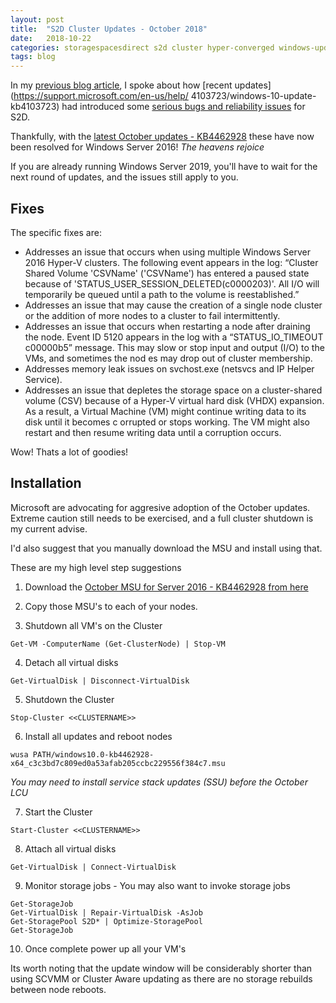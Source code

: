 ```yaml
---
layout: post
title:  "S2D Cluster Updates - October 2018"
date:   2018-10-22
categories: storagespacesdirect s2d cluster hyper-converged windows-update
tags: blog
---
```



In my [previous blog article](https://thomassmart.github.io/storagespacesdirect/s2d/cluster/hyper-converged/windows-update/2018/10/05/s2d-cluster-updates.html), I spoke about how [recent updates](https://support.microsoft.com/en-us/help/
4103723/windows-10-update-kb4103723) had introduced some [serious bugs and reliability issues](https://support.microsoft.com/en-us/help/4462487/event-5120-with-status-io-timeout-c00000b5-after-an-s2d-node-restart-o) for S2D.


Thankfully, with the [latest October updates - KB4462928](https://support.microsoft.com/en-us/help/4462928) these have now been resolved for Windows Server 2016!
*The heavens rejoice*

If you are already running Windows Server 2019, you'll have to wait for the next round of updates, and the issues still apply to you.

## Fixes

The specific fixes are:

* Addresses an issue that occurs when using multiple Windows Server 2016 Hyper-V clusters. The following event appears in the log:
“Cluster Shared Volume 'CSVName' ('CSVName') has entered a paused state because of 'STATUS_USER_SESSION_DELETED(c0000203)'. All I/O will temporarily be queued until a path to the volume is reestablished.”
* Addresses an issue that may cause the creation of a single node cluster or the addition of more nodes to a cluster to fail intermittently.
* Addresses an issue that occurs when restarting a node after draining the node. Event ID 5120 appears in the log with a “STATUS_IO_TIMEOUT c00000b5” message. This may slow or stop input and output (I/O) to the VMs, and sometimes the nod
es may drop out of cluster membership.
* Addresses memory leak issues on svchost.exe (netsvcs and IP Helper Service).
* Addresses an issue that depletes the storage space on a cluster-shared volume (CSV) because of a Hyper-V virtual hard disk (VHDX) expansion. As a result, a Virtual Machine (VM) might continue writing data to its disk until it becomes c
orrupted or stops working. The VM might also restart and then resume writing data until a corruption occurs.

Wow! Thats a lot of goodies!

## Installation

Microsoft are advocating for aggresive adoption of the October updates. Extreme caution still needs to be exercised, and a full cluster shutdown is my current advise.

I'd also suggest that you manually download the MSU and install using that.

These are my high level step suggestions

1. Download the [October MSU for Server 2016 - KB4462928 from here](http://www.catalog.update.microsoft.com/Search.aspx?q=KB4462928)

2. Copy those MSU's to each of your nodes.

3. Shutdown all VM's on the Cluster
~~~~~~~~~~~
Get-VM -ComputerName (Get-ClusterNode) | Stop-VM
~~~~~~~~~~~
4. Detach all virtual disks
~~~~~~~~~~~
Get-VirtualDisk | Disconnect-VirtualDisk
~~~~~~~~~~~
5. Shutdown the Cluster
~~~~~~~~~~~
Stop-Cluster <<CLUSTERNAME>>
~~~~~~~~~~~
6. Install all updates and reboot nodes
~~~~~~~~~~~
wusa PATH/windows10.0-kb4462928-x64_c3c3bd7c809ed0a53afab205ccbc229556f384c7.msu
~~~~~~~~~~~
*You may need to install service stack updates (SSU) before the October LCU*

7. Start the Cluster
~~~~~~~~~~~
Start-Cluster <<CLUSTERNAME>>
~~~~~~~~~~~
8. Attach all virtual disks
~~~~~~~~~~~
Get-VirtualDisk | Connect-VirtualDisk
~~~~~~~~~~~
9. Monitor storage jobs - You may also want to invoke storage jobs
~~~~~~~~~~~~~~~~~
Get-StorageJob
Get-VirtualDisk | Repair-VirtualDisk -AsJob
Get-StoragePool S2D* | Optimize-StoragePool
Get-StorageJob
~~~~~~~~~~~~~~~~~
10. Once complete power up all your VM's

Its worth noting that the update window will be considerably shorter than using SCVMM or Cluster Aware updating as there are no storage rebuilds between node reboots.
